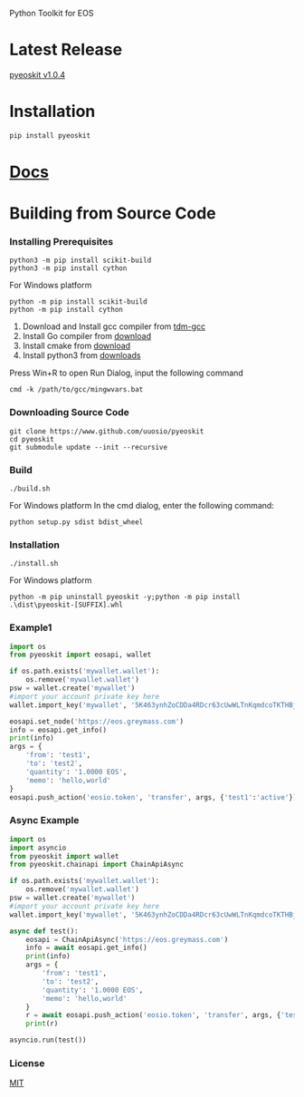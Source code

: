 Python Toolkit for EOS

# Latest Release

[pyeoskit v1.0.4](https://github.com/learnforpractice/pyeoskit/releases)

# Installation

```bash
pip install pyeoskit
```

# [Docs](https://uuosio.github.io/UUOSKit)

# Building from Source Code

### Installing Prerequisites

```
python3 -m pip install scikit-build
python3 -m pip install cython
```

For Windows platform

```
python -m pip install scikit-build
python -m pip install cython
```

1. Download and Install gcc compiler from [tdm-gcc](https://jmeubank.github.io/tdm-gcc)
2. Install Go compiler from [download](https://golang.org/doc/install#download)
3. Install cmake from [download](https://cmake.org/download)
4. Install python3 from [downloads](https://www.python.org/downloads/windows/)

Press Win+R to open Run Dialog, input the following command
```
cmd -k /path/to/gcc/mingwvars.bat
```

### Downloading Source Code

```
git clone https://www.github.com/uuosio/pyeoskit
cd pyeoskit
git submodule update --init --recursive
```

### Build
```
./build.sh
```

For Windows platform
In the cmd dialog, enter the following command:
```
python setup.py sdist bdist_wheel
```

### Installation

```
./install.sh
```

For Windows platform
```
python -m pip uninstall pyeoskit -y;python -m pip install .\dist\pyeoskit-[SUFFIX].whl
```

### Example1
```python
import os
from pyeoskit import eosapi, wallet

if os.path.exists('mywallet.wallet'):
    os.remove('mywallet.wallet')
psw = wallet.create('mywallet')
#import your account private key here
wallet.import_key('mywallet', '5K463ynhZoCDDa4RDcr63cUwWLTnKqmdcoTKTHBjqoKfv4u5V7p')

eosapi.set_node('https://eos.greymass.com')
info = eosapi.get_info()
print(info)
args = {
    'from': 'test1',
    'to': 'test2',
    'quantity': '1.0000 EOS',
    'memo': 'hello,world'
}
eosapi.push_action('eosio.token', 'transfer', args, {'test1':'active'})
```

### Async Example
```python
import os
import asyncio
from pyeoskit import wallet
from pyeoskit.chainapi import ChainApiAsync

if os.path.exists('mywallet.wallet'):
    os.remove('mywallet.wallet')
psw = wallet.create('mywallet')
#import your account private key here
wallet.import_key('mywallet', '5K463ynhZoCDDa4RDcr63cUwWLTnKqmdcoTKTHBjqoKfv4u5V7p')

async def test():
    eosapi = ChainApiAsync('https://eos.greymass.com')
    info = await eosapi.get_info()
    print(info)
    args = {
        'from': 'test1',
        'to': 'test2',
        'quantity': '1.0000 EOS',
        'memo': 'hello,world'
    }
    r = await eosapi.push_action('eosio.token', 'transfer', args, {'test1':'active'})
    print(r)

asyncio.run(test())
```

### License
[MIT](./LICENSE)
